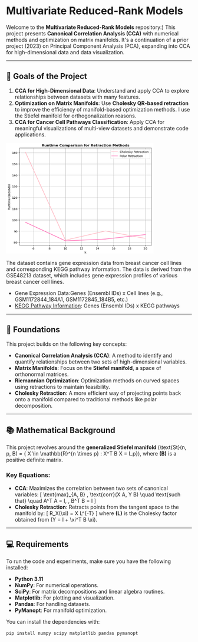 # **Multivariate Reduced-Rank Models**  
Welcome to the **Multivariate Reduced-Rank Models** repository:) This project presents **Canonical Correlation Analysis (CCA)** with numerical methods and optimization on matrix manifolds. It's a continuation of a prior project (2023) on Principal Component Analysis (PCA), expanding into CCA for high-dimensional data and data visualization.

---
## **🌟 Goals of the Project**  
1. **CCA for High-Dimensional Data**: Understand and apply CCA to explore relationships between datasets with many features.
2. **Optimization on Matrix Manifolds**: Use **Cholesky QR-based retraction** to improve the efficiency of manifold-based optimization methods. I use the Stiefel manifold for orthogonalization reasons.
3. **CCA for Cancer Cell Pathways Classification**: Apply CCA for meaningful visualizations of multi-view datasets and demonstrate code applications.
   <div style="text-align: center;">
  <img src="images/runtime_comparison.png" alt="Retraction comparison for GSE48213 Dataset" width="400" height="300"/>
</div>

The dataset contains gene expression data from breast cancer cell lines and corresponding KEGG pathway information. The data is derived from the GSE48213 dataset, which includes gene expression profiles of various breast cancer cell lines.
- Gene Expression Data:Genes (Ensembl IDs) x Cell lines (e.g., GSM1172844_184A1, GSM1172845_184B5, etc.)
- [KEGG Pathway Information](https://www.genome.jp/kegg/pathway.html): Genes (Ensembl IDs) x KEGG pathways

---

## **🔧 Foundations**  
This project builds on the following key concepts:
- **Canonical Correlation Analysis (CCA)**: A method to identify and quantify relationships between two sets of high-dimensional variables.
- **Matrix Manifolds**: Focus on the **Stiefel manifold**, a space of orthonormal matrices.
- **Riemannian Optimization**: Optimization methods on curved spaces using retractions to maintain feasibility.
- **Cholesky Retraction**: A more efficient way of projecting points back onto a manifold compared to traditional methods like polar decomposition.

---

## **📚 Mathematical Background**  
This project revolves around the **generalized Stiefel manifold** \(\text{St}(n, p, B) = \{ X \in \mathbb{R}^{n \times p} : X^T B X = I_p\}\), where **\(B\)** is a positive definite matrix.  
### Key Equations:
- **CCA**: Maximizes the correlation between two sets of canonical variables:
  \[
  \text{max}_{A, B} \, \text{corr}(X A, Y B) \quad \text{such that} \quad A^T A = I, \, B^T B = I
  \]
- **Cholesky Retraction**: Retracts points from the tangent space to the manifold by:
  \[
  R_X(\xi) = X L^{-T}
  \]
  where **\(L\)** is the Cholesky factor obtained from \(Y = I + \xi^T B \xi\).

---

## **💻 Requirements**  
To run the code and experiments, make sure you have the following installed:
- **Python 3.11**
- **NumPy**: For numerical operations.
- **SciPy**: For matrix decompositions and linear algebra routines.
- **Matplotlib**: For plotting and visualization.
- **Pandas**: For handling datasets.
- **PyManopt**: For manifold optimization.

You can install the dependencies with:
```bash
pip install numpy scipy matplotlib pandas pymanopt

